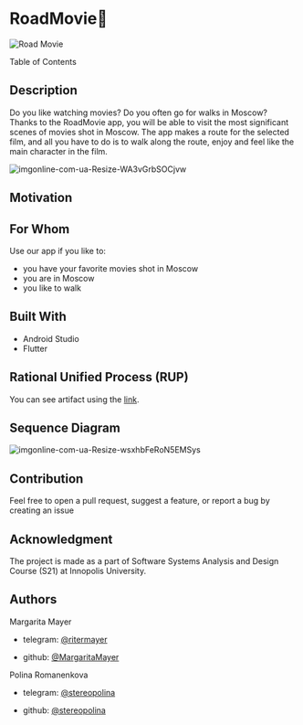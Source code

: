 # RoadMovie🎥
![Road Movie](https://user-images.githubusercontent.com/69847456/136559341-e1c29dc2-6b1a-4d01-8a69-238889438061.png)


Table of Contents

## Description
Do you like watching movies? Do you often go for walks in Moscow? Thanks to the RoadMovie app, you will be able to visit the most significant scenes of movies shot in Moscow. The app makes a route for the selected film, and all you have to do is to walk along the route, enjoy and feel like the main character in the film.

![imgonline-com-ua-Resize-WA3vGrbSOCjvw](https://user-images.githubusercontent.com/69847456/136539361-c63901e9-cfbc-4cfb-88e2-8821bc24f591.jpg)

## Motivation

## For Whom
Use our app if you like to:
- you have your favorite movies shot in Moscow
- you are in Moscow
- you like to walk


## Built With
- Android Studio
- Flutter

## Rational Unified Process (RUP)
You can see artifact using the [link](url).

## Sequence Diagram
![imgonline-com-ua-Resize-wsxhbFeRoN5EMSys](https://user-images.githubusercontent.com/69847456/136557916-c4df551a-9c51-4bc3-96e5-ec3acc0033fe.jpg)

## Contribution
Feel free to open a pull request, suggest a feature, or report a bug by creating an issue

## Acknowledgment

The project is made as a part of Software Systems Analysis and Design Course (S21) at Innopolis University.

## Authors

Margarita Mayer

- telegram: [@ritermayer](https://t.me/ritermayer)

- github: [@MargaritaMayer](https://github.com/MargaritaMayer)

Polina Romanenkova

- telegram: [@stereopolina](https://t.me/stereopolina)

- github: [@stereopolina](https://github.com/stereopolina)
